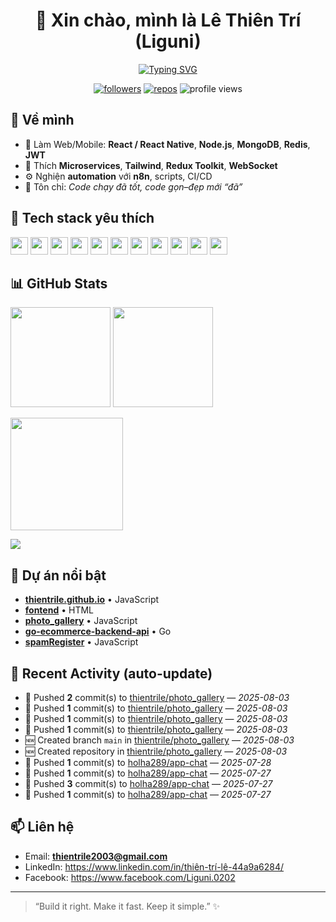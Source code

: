 <!-- Profile README (auto-updated) -->

<div align="center">
  
# 👋 Xin chào, mình là **Lê Thiên Trí** (Liguni)

[![Typing SVG](https://readme-typing-svg.demolab.com?pause=1200&width=520&lines=Lập+trình+viên+%7C+Fullstack+%7C+Tối+ưu+workflows;Node.js+%2B+MongoDB+%2B+React+Native;Yêu+automation%2C+n8n%2C+DevOps+nhẹ+nhàng)](https://git.io/typing-svg)

</div>

<p align="center">
  <a href="https://github.com/thientrile"><img alt="followers" src="https://img.shields.io/github/followers/thientrile?label=Follow&style=for-the-badge"></a>
  <a href="https://github.com/thientrile?tab=repositories"><img alt="repos" src="https://img.shields.io/badge/Repo-Explore-1f6feb?style=for-the-badge"></a>
  <img alt="profile views" src="https://komarev.com/ghpvc/?username=thientrile&style=for-the-badge">
</p>

## 🧭 Về mình

- 🚀 Làm Web/Mobile: **React / React Native**, **Node.js**, **MongoDB**, **Redis**, **JWT**
- 🧩 Thích **Microservices**, **Tailwind**, **Redux Toolkit**, **WebSocket**
- ⚙️ Nghiện **automation** với **n8n**, scripts, CI/CD
- 🎯 Tôn chỉ: _Code chạy đã tốt, code gọn–đẹp mới “đã”_

## 🧰 Tech stack yêu thích

<p>
  <img height="28" src="https://cdn.jsdelivr.net/gh/devicons/devicon/icons/javascript/javascript-original.svg" />
  <img height="28" src="https://cdn.jsdelivr.net/gh/devicons/devicon/icons/typescript/typescript-original.svg" />
  <img height="28" src="https://cdn.jsdelivr.net/gh/devicons/devicon/icons/react/react-original.svg" />
  <img height="28" src="https://cdn.jsdelivr.net/gh/devicons/devicon/icons/nodejs/nodejs-original.svg" />
  <img height="28" src="https://cdn.jsdelivr.net/gh/devicons/devicon/icons/express/express-original.svg" />
  <img height="28" src="https://cdn.jsdelivr.net/gh/devicons/devicon/icons/mongodb/mongodb-original.svg" />
  <img height="28" src="https://cdn.jsdelivr.net/gh/devicons/devicon/icons/redis/redis-original.svg" />
  <img height="28" src="https://cdn.jsdelivr.net/gh/devicons/devicon/icons/docker/docker-original.svg" />
  <img height="28" src="https://cdn.jsdelivr.net/gh/devicons/devicon/icons/git/git-original.svg" />
  <img height="28" src="https://cdn.jsdelivr.net/gh/devicons/devicon/icons/nginx/nginx-original.svg" />
<img height="28" src="https://cdn.jsdelivr.net/gh/devicons/devicon/icons/amazonwebservices/amazonwebservices-original-wordmark.svg" />

</p>

## 📊 GitHub Stats

<p>
  <img height="160" src="https://github-readme-stats.vercel.app/api?username=thientrile&show_icons=true&theme=tokyonight&hide_border=true" />
  <img height="160" src="https://github-readme-stats.vercel.app/api/top-langs/?username=thientrile&layout=compact&theme=tokyonight&hide_border=true" />
</p>
<p>
  <img height="180" src="https://github-readme-streak-stats-eight.vercel.app/?user=thientrile&theme=tokyonight&hide_border=true
" />
</p>
<p>
  <img src="https://github-profile-trophy.vercel.app/?username=thientrile&theme=onedark&no-frame=true&margin-w=8" />
</p>

## 📝 Dự án nổi bật

<!--FEATURED_PROJECTS:START-->
- **[thientrile.github.io](https://github.com/thientrile/thientrile.github.io)** • JavaScript
- **[fontend](https://github.com/thientrile/fontend)** • HTML
- **[photo_gallery](https://github.com/thientrile/photo_gallery)** • JavaScript
- **[go-ecommerce-backend-api](https://github.com/thientrile/go-ecommerce-backend-api)** • Go
- **[spamRegister](https://github.com/thientrile/spamRegister)** • JavaScript
<!--FEATURED_PROJECTS:END-->

## 🧷 Recent Activity (auto-update)

<!--RECENT_ACTIVITY:START-->
- 🔼 Pushed **2** commit(s) to [thientrile/photo_gallery](https://github.com/thientrile/photo_gallery) — _2025-08-03_
- 🔼 Pushed **1** commit(s) to [thientrile/photo_gallery](https://github.com/thientrile/photo_gallery) — _2025-08-03_
- 🔼 Pushed **1** commit(s) to [thientrile/photo_gallery](https://github.com/thientrile/photo_gallery) — _2025-08-03_
- 🔼 Pushed **1** commit(s) to [thientrile/photo_gallery](https://github.com/thientrile/photo_gallery) — _2025-08-03_
- 🆕 Created branch `main` in [thientrile/photo_gallery](https://github.com/thientrile/photo_gallery) — _2025-08-03_
- 🆕 Created repository in [thientrile/photo_gallery](https://github.com/thientrile/photo_gallery) — _2025-08-03_
- 🔼 Pushed **1** commit(s) to [holha289/app-chat](https://github.com/holha289/app-chat) — _2025-07-28_
- 🔼 Pushed **1** commit(s) to [holha289/app-chat](https://github.com/holha289/app-chat) — _2025-07-27_
- 🔼 Pushed **3** commit(s) to [holha289/app-chat](https://github.com/holha289/app-chat) — _2025-07-27_
- 🔼 Pushed **1** commit(s) to [holha289/app-chat](https://github.com/holha289/app-chat) — _2025-07-27_
<!--RECENT_ACTIVITY:END-->

## 📫 Liên hệ

- Email: **thientrile2003@gmail.com**
- LinkedIn: https://www.linkedin.com/in/thiên-trí-lê-44a9a6284/
- Facebook: https://www.facebook.com/Liguni.0202

---

> “Build it right. Make it fast. Keep it simple.” ✨
